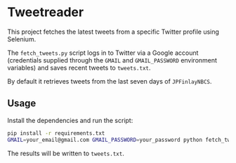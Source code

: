 # Tweetreader

This project fetches the latest tweets from a specific Twitter profile using Selenium.

The `fetch_tweets.py` script logs in to Twitter via a Google account (credentials supplied through the `GMAIL` and `GMAIL_PASSWORD` environment variables) and saves recent tweets to `tweets.txt`.

By default it retrieves tweets from the last seven days of `JPFinlayNBCS`.

## Usage

Install the dependencies and run the script:

```bash
pip install -r requirements.txt
GMAIL=your_email@gmail.com GMAIL_PASSWORD=your_password python fetch_tweets.py
```

The results will be written to `tweets.txt`.

